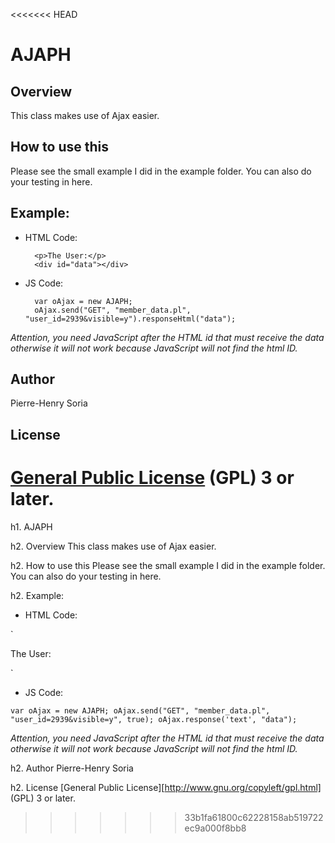 <<<<<<< HEAD
# AJAPH

## Overview

This class makes use of Ajax easier.

## How to use this

Please see the small example I did in the example folder.
You can also do your testing in here.

## Example:

* HTML Code:

        <p>The User:</p>
        <div id="data"></div>

* JS Code:

        var oAjax = new AJAPH;
        oAjax.send("GET", "member_data.pl", "user_id=2939&visible=y").responseHtml("data");

_Attention, you need JavaScript after the HTML id that must receive the data otherwise it will not work because JavaScript will not find the html ID._

## Author

Pierre-Henry Soria

## License

[General Public License](http://www.gnu.org/copyleft/gpl.html) (GPL) 3 or later.
=======
h1. AJAPH

h2. Overview
This class makes use of Ajax easier.

h2. How to use this
Please see the small example I did in the example folder.
You can also do your testing in here.

h2. Example:

* HTML Code:

`<p>The User:</p>
<div id="data"></div>`

* JS Code:

`var oAjax = new AJAPH;
oAjax.send("GET", "member_data.pl", "user_id=2939&visible=y", true);
oAjax.response('text', "data");`

_Attention, you need JavaScript after the HTML id that must receive the data otherwise it will not work because JavaScript will not find the html ID._

h2. Author
Pierre-Henry Soria

h2. License
[General Public License][http://www.gnu.org/copyleft/gpl.html] (GPL) 3 or later.

>>>>>>> 33b1fa61800c62228158ab519722ec9a000f8bb8
